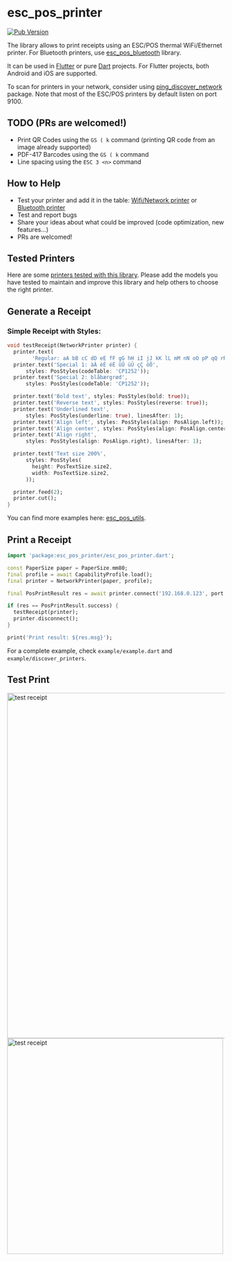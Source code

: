 # esc_pos_printer

[![Pub Version](https://img.shields.io/pub/v/esc_pos_printer)](https://pub.dev/packages/esc_pos_printer)

The library allows to print receipts using an ESC/POS thermal WiFi/Ethernet printer. For Bluetooth printers, use [esc_pos_bluetooth](https://github.com/andrey-ushakov/esc_pos_bluetooth) library.

It can be used in [Flutter](https://flutter.dev/) or pure [Dart](https://dart.dev/) projects. For Flutter projects, both Android and iOS are supported.

To scan for printers in your network, consider using [ping_discover_network](https://pub.dev/packages/ping_discover_network) package. Note that most of the ESC/POS printers by default listen on port 9100.

## TODO (PRs are welcomed!)

- Print QR Codes using the `GS ( k` command (printing QR code from an image already supported)
- PDF-417 Barcodes using the `GS ( k` command
- Line spacing using the `ESC 3 <n>` command

## How to Help

- Test your printer and add it in the table: [Wifi/Network printer](https://github.com/andrey-ushakov/esc_pos_printer/blob/master/printers.md) or [Bluetooth printer](https://github.com/andrey-ushakov/esc_pos_bluetooth/blob/master/printers.md)
- Test and report bugs
- Share your ideas about what could be improved (code optimization, new features...)
- PRs are welcomed!

## Tested Printers

Here are some [printers tested with this library](printers.md). Please add the models you have tested to maintain and improve this library and help others to choose the right printer.

## Generate a Receipt

### Simple Receipt with Styles:

```dart
void testReceipt(NetworkPrinter printer) {
  printer.text(
        'Regular: aA bB cC dD eE fF gG hH iI jJ kK lL mM nN oO pP qQ rR sS tT uU vV wW xX yY zZ');
  printer.text('Special 1: àÀ èÈ éÉ ûÛ üÜ çÇ ôÔ',
      styles: PosStyles(codeTable: 'CP1252'));
  printer.text('Special 2: blåbærgrød',
      styles: PosStyles(codeTable: 'CP1252'));

  printer.text('Bold text', styles: PosStyles(bold: true));
  printer.text('Reverse text', styles: PosStyles(reverse: true));
  printer.text('Underlined text',
      styles: PosStyles(underline: true), linesAfter: 1);
  printer.text('Align left', styles: PosStyles(align: PosAlign.left));
  printer.text('Align center', styles: PosStyles(align: PosAlign.center));
  printer.text('Align right',
      styles: PosStyles(align: PosAlign.right), linesAfter: 1);

  printer.text('Text size 200%',
      styles: PosStyles(
        height: PosTextSize.size2,
        width: PosTextSize.size2,
      ));

  printer.feed(2);
  printer.cut();
}
```

You can find more examples here: [esc_pos_utils](https://github.com/andrey-ushakov/esc_pos_utils).

## Print a Receipt

```dart
import 'package:esc_pos_printer/esc_pos_printer.dart';

const PaperSize paper = PaperSize.mm80;
final profile = await CapabilityProfile.load();
final printer = NetworkPrinter(paper, profile);

final PosPrintResult res = await printer.connect('192.168.0.123', port: 9100);

if (res == PosPrintResult.success) {
  testReceipt(printer);
  printer.disconnect();
}

print('Print result: ${res.msg}');
```

For a complete example, check `example/example.dart` and `example/discover_printers`.

## Test Print

<img src="https://github.com/andrey-ushakov/esc_pos_printer/blob/master/example/receipt2.jpg?raw=true" alt="test receipt" height="800"/>

<img src="https://github.com/andrey-ushakov/esc_pos_printer/blob/master/example/receipt.jpg?raw=true" alt="test receipt" height="500"/>